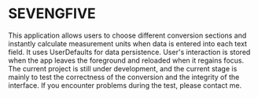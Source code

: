 # SEVENGFIVE
This application allows users to choose different conversion sections and instantly calculate measurement units when data is entered into each text field.  It uses UserDefaults for data persistence. User's interaction is stored when the app leaves the foreground and reloaded when it regains focus. The current project is still under development, and the current stage is mainly to test the correctness of the conversion and the integrity of the interface. If you encounter problems during the test, please contact me.
